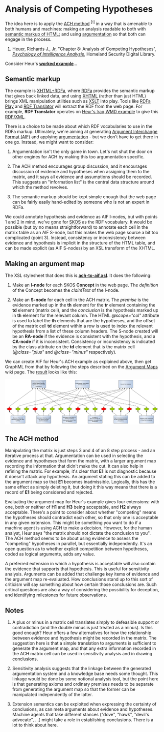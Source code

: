 # Analysis of Competing Hypotheses

The idea here is to apply the [ACH method](https://en.wikipedia.org/wiki/Analysis_of_competing_hypotheses) <sup>[1]</sup> in a way that is amenable to both humans and machines: making an analysis readable to both with [semantic markup of HTML](https://en.wikipedia.org/wiki/Semantic_HTML); and using [argumentation](https://en.wikipedia.org/wiki/Argumentation_theory) so that both can engage in the process. 

1.  Heuer, Richards J., Jr, "Chapter 8: Analysis of Competing Hypotheses", [_Psychology of Intelligence Analysis_](https://www.hsdl.org/?abstract&did=2899), Homeland Security Digital Library.

Consider Heur's **[worked example](https://dstl.github.io/eleatics/argumentation/examples/ach/heur.xhtml)**...

## Semantic markup ##

The example is [XHTML+RDFa](https://en.wikipedia.org/wiki/XHTML%2BRDFa), where [RDFa](http://rdfa.info/) provides the semantic markup that gives back linked data, and using [XHTML](en.wikipedia.org/wiki/XHTML) (rather than just HTML) brings XML manipulation utilities such as [XSLT](https://en.wikipedia.org/wiki/XSLT) into play. Tools like [RDFa Play](http://rdfa.info/play/) and [RDF Translator](http://rdf-translator.appspot.com/) will extract the RDF from the web page. For example, **RDF Translator** operates on [Heur's Iraq WMD example](https://dstl.github.io/eleatics/argumentation/examples/ach/heur.xhtml) to give this [RDF/XML](https://rdf-translator.appspot.com/convert/rdfa/xml/html/https%3A%2F%2Fdstl.github.io%2Feleatics%2Fargumentation%2Fexamples%2Fach%2Fheur.xhtml).

There is a choice to be made about which RDF vocabularies to use in the RDFa markup. Ultimately, we're aiming at generating [Argument Interchange Format (AIF)](http://www.argumentinterchange.org/) and applying [argumentation](https://en.wikipedia.org/wiki/Argumentation_theory) - but we don't have to get there in one go. Instead, we might want to consider:

1. Argumentation isn't the only game in town. Let's not shut the door on other engines for ACH by making this too argumentation specific.

2. The ACH method encourages group discussion, and it encourages discussion of evidence and hypotheses when assigning them to the matrix, and it says all evidence and assumptions should be recorded. This suggests an "information list" is the central data structure around which the method revolves.

3. The semantic markup should be kept simple enough that the web page can be fairly easily hand-edited by someone who is not an expert in RDFa.

We could annotate hypothesis and evidence as AIF I-nodes, but with points 1 and 2 in mind, we've gone for [SKOS](https://www.w3.org/TR/skos-primer/) as the RDF vocabulary. It would be possible (but by no means straightforward) to annotate each cell in the matrix table as an AIF S-node, but this makes the web page source a bit too complicated (point 3). Instead, consistency or inconsistency between evidence and hypothesis is implicit in the structure of the HTML table, and can be made explicit (as AIF S-nodes) by an XSL transform of the XHTML.

## Making an argument map ##

The XSL stylesheet that does this is **[ach-to-aif.xsl](https://github.com/dstl/eleatics/blob/master/argumentation/xsl/ach-to-aif.xsl)**. It does the following:

1. Make an **I-node** for each SKOS **Concept** in the web page. The _definition_ of the Concept becomes the _claimText_ of the I-node.

1. Make an **S-node** for each cell in the ACH matrix. The _premise_ is the evidence marked up in the **th** element for the **tr** element containing the **td** element (matrix cell), and the _conclusion_ is the hypothesis marked up in **th** element for the relevant column. The HTML _@scope="col"_ attribute is used to label the **th** elements that are the hypotheses, and the offset of the matrix cell **td** element within a row is used to index the relevant hypothesis from a list of these column headers. The S-node created will be an **RA-node** if the evidence is consistent with the hypothesis, and a **CA-node** if it is inconsistent. Consistency or inconsistency is indicated by the class attribute on the **td** element that is the matrix cell (_@class="plus"_ and _@class="minus"_ respectively).

We can create AIF for Heur's ACH example as explained above, then get GraphML from that by following the steps described on the [Argument Maps](https://github.com/dstl/eleatics/wiki/Argument-Maps) wiki page. The [result](heur.graphml) looks like this:

![ACH argument map](heur.svg "Argument Map")
 
## The ACH method ##

Manipulating the matrix is just steps 3 and 4 of an 8 step process - and an iterative process at that. Argumentation can be used in selecting the evidence and hypotheses that form the matrix, with a larger argument map recording the information that didn't make the cut. It can also help in refining the matrix. For example, it's clear that **E1** is not diagnostic because it doesn't attack any hypothesis. An argument stating this can be added to the argument map so that **E1** becomes inadmissible. Logically, this has the same effect as simply deleting it, but doing it this way means that there is a record of **E1** being considered and rejected.

Evaluating the argument map for Heur's example gives four extensions: with one, both or neither of **H1** and **H3** being acceptable, and **H2** always acceptable. There's a point to consider about whether "competing" means the hypotheses should contradict each other, so that only one is acceptable in any given extension. This might be something you want to do if a machine agent is using ACH to make a decision. However, for the human analyst, Heur says "the matrix should not dictate the conclusion to you". The ACH method seems to be about using evidence to  assess the "competing" hypotheses in parallel, but essentially independently. It's an open question as to whether explicit competition between hypotheses, coded as logical arguments, adds any value.

A preferred extension in which a hypothesis is acceptable will also contain the evidence that supports that hypothesis. This is useful for sensitivity analysis. Arguments can be added that challenge key items of evidence and the argument map re-evaluated. How conclusions stand up to this sort of criticism will say something about how certain those conclusions are. Such critical questions are also a way of considering the possibility for deception, and identifying milestones for future observations.  

## Notes ##

1. A plus or minus in a matrix cell translates simply to defeasible support or contradiction (and the double minus is just treated as a minus). Is this good enough? Heur offers a few alternatives for how the relationship between evidence and hypothesis might be recorded in the matrix. The suggestion here is that a simple translation to arguments is sufficient to generate the argument map, and that any extra information recorded in the ACH matrix cell can be used in sensitivity analysis and in drawing conclusions.

1. Sensitivity analysis suggests that the linkage between the generated argumentation system and a knowledge base needs some thought. This linkage would be done by some notional analysis tool, but the point here is that generating axioms and ordinary premises needs to be separate from generating the argument map so that the former can be manipulated independently of the latter.

1. Extension semantics can be exploited when expressing the certainty of conclusions, as can meta arguments about evidence and hypotheses. Machine agents that take different stances ("dove", "hawk", "devil's advocate", ...) might take a role in establishing conclusions. There is a lot to think about here.
